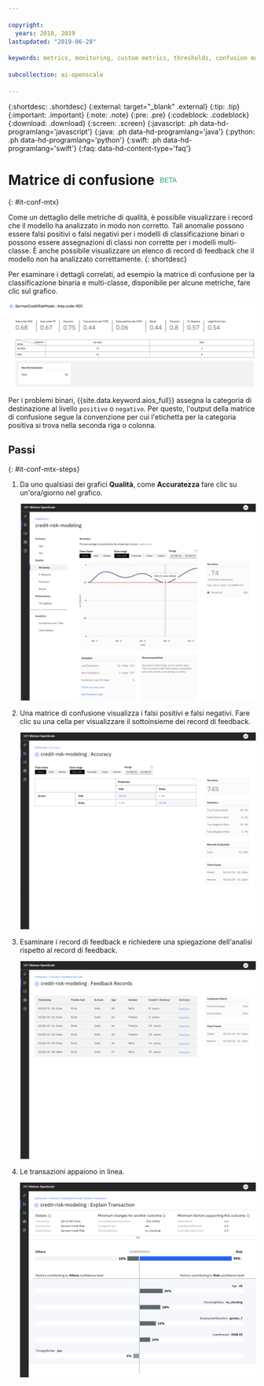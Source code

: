 ```yaml
---

copyright:
  years: 2018, 2019
lastupdated: "2019-06-28"

keywords: metrics, monitoring, custom metrics, thresholds, confusion matrix

subcollection: ai-openscale

---
```


{:shortdesc: .shortdesc}
{:external: target="_blank" .external}
{:tip: .tip}
{:important: .important}
{:note: .note}
{:pre: .pre}
{:codeblock: .codeblock}
{:download: .download}
{:screen: .screen}
{:javascript: .ph data-hd-programlang='javascript'}
{:java: .ph data-hd-programlang='java'}
{:python: .ph data-hd-programlang='python'}
{:swift: .ph data-hd-programlang='swift'}
{:faq: data-hd-content-type='faq'}

# Matrice di confusione ![tag beta](images/beta.png)
{: #it-conf-mtx}

Come un dettaglio delle metriche di qualità, è possibile visualizzare i record che il modello ha analizzato in modo non corretto. Tali anomalie possono essere falsi positivi o falsi negativi per i modelli di classificazione binari o possono essere assegnazioni di classi non corrette per i modelli multi-classe. È anche possibile visualizzare un elenco di record di feedback che il modello non ha analizzato correttamente.
{: shortdesc}

Per esaminare i dettagli correlati, ad esempio la matrice di confusione per la classificazione binaria e multi-classe, disponibile per alcune metriche, fare clic sul grafico.

![tabella dei dettagli delle metriche di qualità](images/quality_metrics_002.png)

Per i problemi binari, {{site.data.keyword.aios_full}} assegna la categoria di destinazione al livello `positivo` o `negativo`. Per questo, l'output della matrice di confusione segue la convenzione per cui l'etichetta per la categoria positiva si trova nella seconda riga o colonna.


## Passi
{: #it-conf-mtx-steps}

1. Da uno qualsiasi dei grafici **Qualità**, come **Accuratezza** fare clic su un'ora/giorno nel grafico.
    
    ![Elenco transazioni distorte](images/Confusion_Matrix_040819.004.png)

1. Una matrice di confusione visualizza i falsi positivi e falsi negativi. Fare clic su una cella per visualizzare il sottoinsieme dei record di feedback.

    ![Elenco transazioni distorte](images/Confusion_Matrix_040819.005.png)

1. Esaminare i record di feedback e richiedere una spiegazione dell'analisi rispetto al record di feedback.

    ![Elenco transazioni distorte](images/Confusion_Matrix_040819.006.png)

1. Le transazioni appaiono in linea.

    ![Elenco transazioni distorte](images/Confusion_Matrix_040819.007.png)

